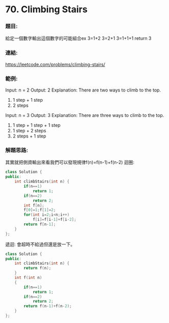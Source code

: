 # <span id="jump70">70. Climbing Stairs</span>
### 題目:
給定一個數字輸出這個數字的可能組合ex 3=1+2 3=2+1 3=1+1+1 return 3
### 連結:
<a>https://leetcode.com/problems/climbing-stairs/ </a>

### 範例:
Input: n = 2
Output: 2
Explanation: There are two ways to climb to the top.
1. 1 step + 1 step
2. 2 steps

Input: n = 3
Output: 3
Explanation: There are three ways to climb to the top.
1. 1 step + 1 step + 1 step
2. 1 step + 2 steps
3. 2 steps + 1 step

### 解題思路:
其實就把側資輸出來看我們可以發現規律f(n)=f(n-1)+f(n-2)
迴圈:

```c++
class Solution {
public:
    int climbStairs(int n) {
        if(n==1)
            return 1;
        if(n==2)
            return 2;
        int f[n];
        f[0]=1;f[1]=2;
        for(int i=2;i<n;i++)
            f[i]=f[i-1]+f[i-2];
        return f[n-1];
    }
};
```

遞迴:
會超時不給過但還是放一下。
```c++
class Solution {
public:
    int climbStairs(int n) {
        return f(n);
    }
    int f(int n)
    {
        if(n==1)
            return 1;
        if(n==2)
            return 2;
        return f(n-1)+f(n-2);
    }
};
```
